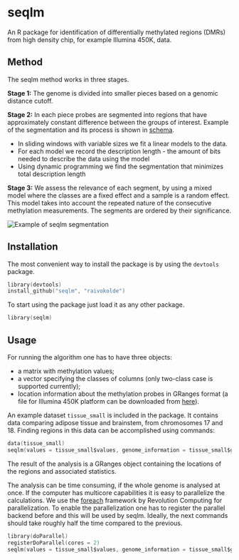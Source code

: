 seqlm
=======

An R package for identification of differentially methylated regions (DMRs) from high density chip, for example Illumina 450K, data. 

Method
------
The seqlm method works in three stages. 

**Stage 1:** The genome is divided into smaller pieces based on a genomic distance cutoff. 

**Stage 2:** In each piece probes are segmented into regions that have approximately constant difference between the groups of interest. Example of the segmentation and its process is shown in [schema].

* In sliding windows with variable sizes we fit a linear models to the data.
* For each model we record the description length - the amount of bits needed to describe the data using the model
* Using dynamic programming we find the segmentation that minimizes total description length

**Stage 3:** We assess the relevance of each segment, by using a mixed model where the classes are a fixed effect and a sample is a random effect. This model takes into account the repeated nature of the consecutive methylation measurements. The segments are ordered by their significance.

![Example of seqlm segmentation][schema]

[schema]: https://raw.github.com/raivokolde/seqlm/gh-pages/pics/schema.png "Example of seqlm segmentation"

Installation
------------
The most convenient way to install the package is by using the `devtools` package.

```s
library(devtools)
install_github("seqlm", "raivokolde")
```
To start using the package just load it as any other package.

```s
library(seqlm)
```

Usage
-----
For running the algorithm one has to have three objects:

* a matrix with methylation values;
* a vector specifying the classes of columns (only two-class case is supported currently);
* location information about the methylation probes in GRanges format (a file for Illumina 450K platform can be downloaded from [here](http://biit.cs.ut.ee/~kolde/seqlm/genome_information.RData)). 

An example dataset `tissue_small` is included in the package. It contains data comparing adipose tissue and brainstem, from chromosomes 17 and 18. Finding regions in this data can be accomplished using commands:

```s
data(tissue_small)
seqlm(values = tissue_small$values, genome_information = tissue_small$genome_information, annotation =  tissue_small$annotation)
```

The result of the analysis is a GRanges object containing the locations of the regions and associated statistics. 

The analysis can be time consuming, if the whole genome is analysed at once. If the computer has multicore capabilities it is easy to parallelize the calculations. We use the [foreach](http://cran.r-project.org/web/packages/foreach/index.html) framework by Revolution Computing for parallelization. To enable the parallelization one has to register the parallel backend before and this will be used by seqlm. Ideally, the next commands should take roughly half the time compared to the previous.

```s
library(doParallel)
registerDoParallel(cores = 2)
seqlm(values = tissue_small$values, genome_information = tissue_small$genome_information, annotation =  tissue_small$annotation)
```








